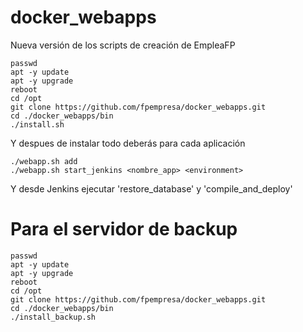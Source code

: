 # docker_webapps
Nueva versión de los scripts de creación de EmpleaFP

``` script
passwd
apt -y update
apt -y upgrade
reboot
cd /opt
git clone https://github.com/fpempresa/docker_webapps.git
cd ./docker_webapps/bin
./install.sh

```

Y despues de instalar todo deberás para cada aplicación

``` script
./webapp.sh add 
./webapp.sh start_jenkins <nombre_app> <environment>
```
Y desde Jenkins ejecutar 'restore_database' y 'compile_and_deploy' 


# Para el servidor de backup

``` script
passwd
apt -y update
apt -y upgrade
reboot
cd /opt
git clone https://github.com/fpempresa/docker_webapps.git
cd ./docker_webapps/bin
./install_backup.sh

```
